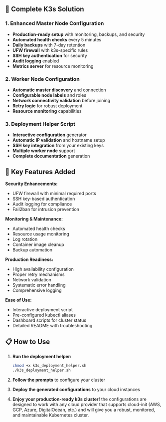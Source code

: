 ## 🎯 **Complete K3s Solution**

### **1. Enhanced Master Node Configuration**
- **Production-ready setup** with monitoring, backups, and security
- **Automated health checks** every 5 minutes
- **Daily backups** with 7-day retention
- **UFW firewall** with k3s-specific rules
- **SSH key authentication** for security
- **Audit logging** enabled
- **Metrics server** for resource monitoring

### **2. Worker Node Configuration**
- **Automatic master discovery** and connection
- **Configurable node labels** and roles
- **Network connectivity validation** before joining
- **Retry logic** for robust deployment
- **Resource monitoring** capabilities

### **3. Deployment Helper Script**
- **Interactive configuration** generator
- **Automatic IP validation** and hostname setup
- **SSH key integration** from your existing keys
- **Multiple worker node** support
- **Complete documentation** generation

## 🚀 **Key Features Added**

**Security Enhancements:**
- UFW firewall with minimal required ports
- SSH key-based authentication
- Audit logging for compliance
- Fail2ban for intrusion prevention

**Monitoring & Maintenance:**
- Automated health checks
- Resource usage monitoring
- Log rotation
- Container image cleanup
- Backup automation

**Production Readiness:**
- High availability configuration
- Proper retry mechanisms
- Network validation
- Systematic error handling
- Comprehensive logging

**Ease of Use:**
- Interactive deployment script
- Pre-configured kubectl aliases
- Dashboard scripts for cluster status
- Detailed README with troubleshooting

## 📋 **How to Use**

1. **Run the deployment helper:**
   ```bash
   chmod +x k3s_deployment_helper.sh
   ./k3s_deployment_helper.sh
   ```

2. **Follow the prompts** to configure your cluster

3. **Deploy the generated configurations** to your cloud instances

4. **Enjoy your production-ready k3s cluster!** the configurations are designed to work with any cloud provider that supports cloud-init (AWS, GCP, Azure, DigitalOcean, etc.) and will give you a robust, monitored, and maintainable Kubernetes cluster.
